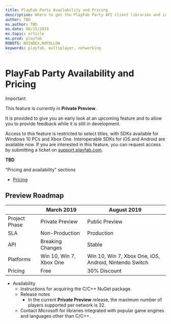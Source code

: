 ```yaml
---
title: PlayFab Party Availability and Pricing
description: Where to get the PlayFab Party API client libraries and information on service pricing.
author: TBD
ms.author: TBD
ms.date: 08/15/2019
ms.topic: article
ms.prod: playfab
ROBOTS: NOINDEX,NOFOLLOW
keywords: playfab, multiplayer, networking
---
```


# PlayFab Party Availability and Pricing

> [!IMPORTANT]
> This feature is currently in **Private Preview**.
>
> It is provided to give you an early look at an upcoming feature and to allow you to provide feedback while it is still in development.
>
> Access to this feature is restricted to select titles, with SDKs available for Windows 10 PCs and Xbox One. Interoperable SDKs for iOS and Android are available now. If you are interested in this feature, you can request access by submitting a ticket on [support.playfab.com](https://support.playfab.com/hc/en-us/requests/new).

**TBD**

"Pricing and availability" sections
* [Pricing](pricing.md)

## Preview Roadmap

| | March 2019 | August 2019 |
|-|-|-|
|Project Phase | Private Preview | Public Preview|
| SLA | Non-Production | Production |
| API | Breaking Changes | Stable |
|Platforms | Win 10, Win 7, Xbox One | Win 10, Win 7, Xbox One, iOS, Android, Nintendo Switch |
|Pricing | Free | 30% Discount |

* Availability
  * Instructions for acquiring the C/C++ NuGet package.
  * Release notes
    * In the current **Private Preview** release, the maximum number of players supported per network is 32.
  * Contact Microsoft for libraries integrated with popular game engines and languages other than C/C++.
